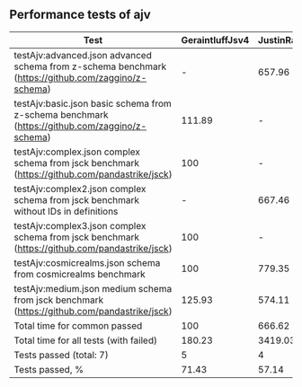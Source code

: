 ## Performance tests of ajv
|Test                                                                                               |GeraintluffJsv4|JustinRainbows|LeagueJsonGuard|Opis   |StefkJval|Swaggest|
|---------------------------------------------------------------------------------------------------|---------------|--------------|---------------|-------|---------|--------|
|testAjv:advanced.json advanced schema from z-schema benchmark (https://github.com/zaggino/z-schema)|-              |657.96        |540.98         |-      |-        |100     |
|testAjv:basic.json basic schema from z-schema benchmark (https://github.com/zaggino/z-schema)      |111.89         |-             |-              |196.8  |-        |100     |
|testAjv:complex.json complex schema from jsck benchmark (https://github.com/pandastrike/jsck)      |100            |-             |-              |9936.25|-        |3084.26 |
|testAjv:complex2.json complex schema from jsck benchmark without IDs in definitions                |-              |667.46        |535.74         |358.28 |-        |100     |
|testAjv:complex3.json complex schema from jsck benchmark (https://github.com/pandastrike/jsck)     |100            |-             |-              |9883.45|-        |3127.13 |
|testAjv:cosmicrealms.json schema from cosmicrealms benchmark                                       |100            |779.35        |986.05         |278.87 |228.52   |136.43  |
|testAjv:medium.json medium schema from jsck benchmark (https://github.com/pandastrike/jsck)        |125.93         |574.11        |860.25         |293.81 |100      |126.22  |
|Total time for common passed                                                                       |100            |666.62        |880.47         |262.99 |176.55   |123.81  |
|Total time for all tests (with failed)                                                             |180.23         |3419.03       |2967.51        |2237.52|100      |947.73  |
|Tests passed (total: 7)                                                                            |5              |4             |4              |6      |2        |7       |
|Tests passed, %                                                                                    |71.43          |57.14         |57.14          |85.71  |28.57    |100     |


